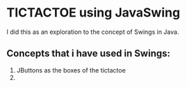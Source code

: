 # TICTACTOE using JavaSwing

I did this as an exploration to the concept of Swings in Java.

## Concepts that i have used in Swings: 
1. JButtons as the boxes of the tictactoe
2. 
